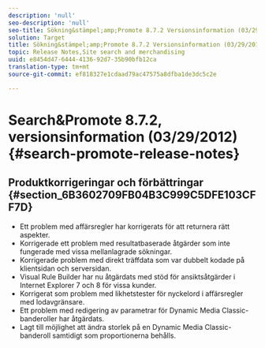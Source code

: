 ```yaml
---
description: 'null'
seo-description: 'null'
seo-title: Sökning&stämpel;amp;Promote 8.7.2 Versionsinformation (03/29/2012)
solution: Target
title: Sökning&stämpel;amp;Promote 8.7.2 Versionsinformation (03/29/2012)
topic: Release Notes,Site search and merchandising
uuid: e8454d47-6444-4136-92d7-35b90bfb12ca
translation-type: tm+mt
source-git-commit: ef818327e1cdaad79ac47575a8dfba1de3dc5c2e

---
```



# Search&amp;Promote 8.7.2, versionsinformation (03/29/2012){#search-promote-release-notes}

## Produktkorrigeringar och förbättringar {#section_6B3602709FB04B3C999C5DFE103CFF7D}

* Ett problem med affärsregler har korrigerats för att returnera rätt aspekter.
* Korrigerade ett problem med resultatbaserade åtgärder som inte fungerade med vissa mellanlagrade sökningar.
* Korrigerade problem med direkt träffdata som var dubbelt kodade på klientsidan och serversidan.
* Visual Rule Builder har nu åtgärdats med stöd för ansiktsåtgärder i Internet Explorer 7 och 8 för vissa kunder.
* Korrigerat som problem med likhetstester för nyckelord i affärsregler med lodavgränsare.
* Ett problem med redigering av parametrar för Dynamic Media Classic-banderoller har åtgärdats.
* Lagt till möjlighet att ändra storlek på en Dynamic Media Classic-banderoll samtidigt som proportionerna behålls.

